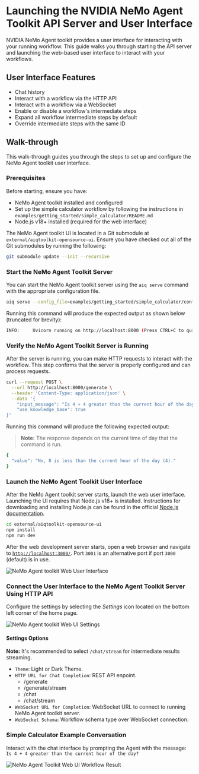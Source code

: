 <!--
SPDX-FileCopyrightText: Copyright (c) 2025, NVIDIA CORPORATION & AFFILIATES. All rights reserved.
SPDX-License-Identifier: Apache-2.0

Licensed under the Apache License, Version 2.0 (the "License");
you may not use this file except in compliance with the License.
You may obtain a copy of the License at

http://www.apache.org/licenses/LICENSE-2.0

Unless required by applicable law or agreed to in writing, software
distributed under the License is distributed on an "AS IS" BASIS,
WITHOUT WARRANTIES OR CONDITIONS OF ANY KIND, either express or implied.
See the License for the specific language governing permissions and
limitations under the License.
-->

# Launching the NVIDIA NeMo Agent Toolkit API Server and User Interface
NVIDIA NeMo Agent toolkit provides a user interface for interacting with your running workflow. This guide walks you through starting the API server and launching the web-based user interface to interact with your workflows.

## User Interface Features
- Chat history
- Interact with a workflow via the HTTP API
- Interact with a workflow via a WebSocket
- Enable or disable a workflow's intermediate steps
- Expand all workflow intermediate steps by default
- Override intermediate steps with the same ID

## Walk-through
This walk-through guides you through the steps to set up and configure the NeMo Agent toolkit user interface.

### Prerequisites
Before starting, ensure you have:
- NeMo Agent toolkit installed and configured
- Set up the simple calculator workflow by following the instructions in `examples/getting_started/simple_calculator/README.md`
- Node.js v18+ installed (required for the web interface)


The NeMo Agent toolkit UI is located in a Git submodule at `external/aiqtoolkit-opensource-ui`. Ensure you have checked out all of the Git submodules by running the following:
```bash
git submodule update --init --recursive
```

### Start the NeMo Agent Toolkit Server
You can start the NeMo Agent toolkit server using the `aiq serve` command with the appropriate configuration file.

```bash
aiq serve --config_file=examples/getting_started/simple_calculator/configs/config.yml
```
Running this command will produce the expected output as shown below (truncated for brevity):
```bash
INFO:     Uvicorn running on http://localhost:8000 (Press CTRL+C to quit)
```

### Verify the NeMo Agent Toolkit Server is Running
After the server is running, you can make HTTP requests to interact with the workflow. This step confirms that the server is properly configured and can process requests.

```bash
curl --request POST \
  --url http://localhost:8000/generate \
  --header 'Content-Type: application/json' \
  --data '{
    "input_message": "Is 4 + 4 greater than the current hour of the day?",
    "use_knowledge_base": true
}'
```

Running this command will produce the following expected output:
> **Note:** The response depends on the current time of day that the command is run.
```bash
{
  "value": "No, 8 is less than the current hour of the day (4)."
}
```

### Launch the NeMo Agent Toolkit User Interface
After the NeMo Agent toolkit server starts, launch the web user interface. Launching the UI requires that Node.js v18+ is installed. Instructions for downloading and installing Node.js can be found in the official [Node.js documentation](https://nodejs.org/en/download).

```bash
cd external/aiqtoolkit-opensource-ui
npm install
npm run dev
```
After the web development server starts, open a web browser and navigate to [`http://localhost:3000/`](http://localhost:3000/).
Port `3001` is an alternative port if port `3000` (default) is in use.

![NeMo Agent toolkit Web User Interface](../_static/ui_home_page.png)

### Connect the User Interface to the NeMo Agent Toolkit Server Using HTTP API
Configure the settings by selecting the *Settings* icon located on the bottom left corner of the home page.

![NeMo Agent toolkit Web UI Settings](../_static/ui_generate_example_settings.png)

#### Settings Options
**Note:** It's recommended to select `/chat/stream` for intermediate results streaming.
- `Theme`: Light or Dark Theme.
- `HTTP URL for Chat Completion`: REST API enpoint.
  - /generate
  - /generate/stream
  - /chat
  - /chat/stream
- `WebSocket URL for Completion`: WebSocket URL to connect to running NeMo Agent toolkit server.
- `WebSocket Schema`: Workflow schema type over WebSocket connection.

### Simple Calculator Example Conversation
Interact with the chat interface by prompting the Agent with the
message: `Is 4 + 4 greater than the current hour of the day?`

![NeMo Agent Toolkit Web UI Workflow Result](../_static/ui_generate_example.png)
